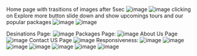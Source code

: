 Home page with trasitions of images after 5sec
![image](https://github.com/user-attachments/assets/509b9cc1-c4ad-424d-8fc8-fe05ee845794)
![image](https://github.com/user-attachments/assets/42207834-825e-4598-bab0-71b919e1eebe)
clicking on Explore more button slide down and show upcomings tours and our popular packages 
![image](https://github.com/user-attachments/assets/a7aba966-52d0-4ea5-9a41-539009a44aff)
![image](https://github.com/user-attachments/assets/f1ae2c73-f651-4c47-9252-3a42d79531bf)

Desinations Page:
![image](https://github.com/user-attachments/assets/f45c26c2-07e6-43cb-8ccb-e42e016d9c91)
Packages Page:
![image](https://github.com/user-attachments/assets/825eca3a-5cd1-417d-98a5-56a391645c32)
About Us Page
![image](https://github.com/user-attachments/assets/3a6b87e8-f813-400e-a3df-09e78676a5aa)
Contact US Page
![image](https://github.com/user-attachments/assets/03d1f08f-2e85-4a8a-b954-17823885a4d3)
Responsiveness:
![image](https://github.com/user-attachments/assets/2daadf56-22db-4537-b12a-f20eb0da805b)
![image](https://github.com/user-attachments/assets/68f517e8-5aec-427a-9e22-1a33dffb72d1)
![image](https://github.com/user-attachments/assets/4ecfdd91-110a-4d20-9e4f-a808f99824f5)
![image](https://github.com/user-attachments/assets/b2bb9909-0c0d-458f-a1a6-cc9c76da5c47)
![image](https://github.com/user-attachments/assets/ee2e2c0f-5a84-48ef-b7f0-fa6bfa662260)
![image](https://github.com/user-attachments/assets/9b751bae-02c2-48cc-a374-a1ecb9e031c6)
![image](https://github.com/user-attachments/assets/a318ecf3-d7f1-4046-8355-a3dcbbef96f4)















